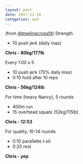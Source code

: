 ```yaml
---
layout: post
date: 2017-11-14
categories: wod
---
```


(from [@treelinecrossfit](http://www.treelinecrossfit.com)) Strength
- 10 push jerk (daily max)

**Chris - <span>80kg/177lb</span>**

Every 1:00 x 5
- 10 push jerk (70% daily max)
- 0:10 hold after 10 reps

**Chris - <span>56kg/124lb</span>**

For time (heavy Nancy), 5 rounds
- 400m run
- 15 overhead squats (52kg/115lb)

**Chris - <span>12:53</span>**

For quality, 10-14 rounds
- 0:10 parallette l-sit
- 0:20 rest

**Chris - <span>yep</span>**
